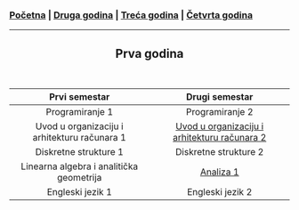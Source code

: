 ### [Početna](../README.md) | [Druga godina](/druga.md) | [Treća godina](/treca.md) | [Četvrta godina](/cetvrta.md)

---

<h2 style="text-align: center;">Prva godina</h2>

<br>

| **Prvi semestar** | **Drugi semestar** |
|:---:|:---:|
| Programiranje 1 | Programiranje 2 |
| Uvod u organizaciju i arhitekturu računara 1 | [Uvod u organizaciju i arhitekturu računara 2](../courses/uoar2.md) |
| Diskretne strukture 1 | Diskretne strukture 2 |
| Linearna algebra i analitička geometrija | [Analiza 1](../courses/a1.md) |
| Engleski jezik 1 | Engleski jezik 2 |
